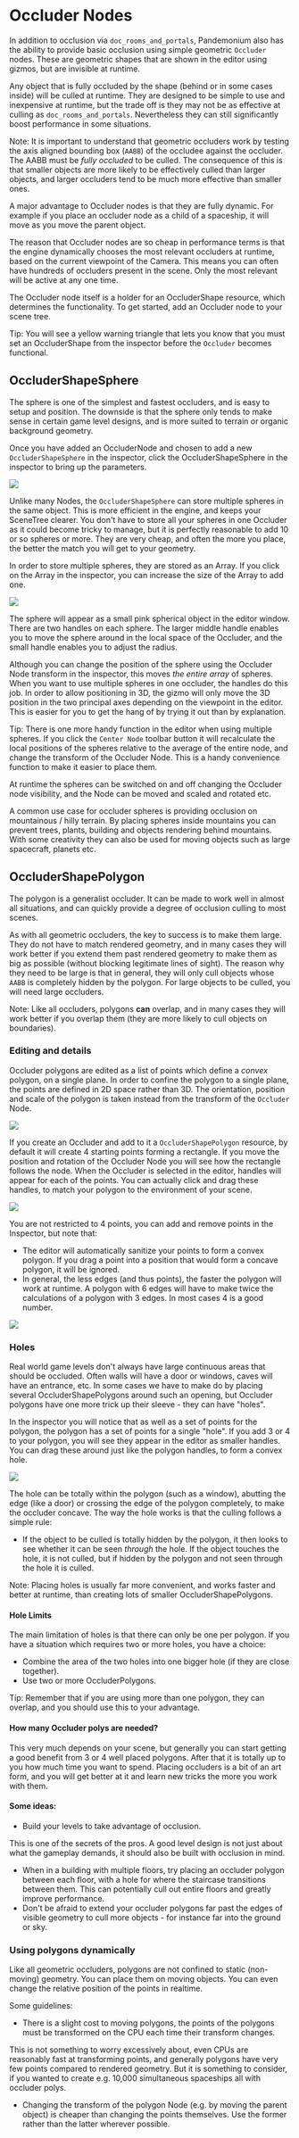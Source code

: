 
# Occluder Nodes

In addition to occlusion via `doc_rooms_and_portals`, Pandemonium also has the ability to provide basic
occlusion using simple geometric `Occluder` nodes. These are geometric shapes that are shown in the
editor using gizmos, but are invisible at runtime.

Any object that is fully occluded by the shape (behind or in some cases inside) will be culled at runtime.
They are designed to be simple to use and inexpensive at runtime, but the trade off is they may not be
as effective at culling as `doc_rooms_and_portals`. Nevertheless they can still significantly boost
performance in some situations.

Note:
 It is important to understand that geometric occluders work by testing the axis aligned bounding box (`AABB`)
of the occludee against the occluder. The AABB must be *fully occluded* to be culled. The consequence of
this is that smaller objects are more likely to be effectively culled than larger objects, and larger
occluders tend to be much more effective than smaller ones.

A major advantage to Occluder nodes is that they are fully dynamic. For example if you place an occluder
node as a child of a spaceship, it will move as you move the parent object.

The reason that Occluder nodes are so cheap in performance terms is that the engine dynamically chooses
the most relevant occluders at runtime, based on the current viewpoint of the Camera. This means you can
often have hundreds of occluders present in the scene. Only the most relevant will be active at any one time.

The Occluder node itself is a holder for an OccluderShape resource, which determines the functionality.
To get started, add an Occluder node to your scene tree.

Tip: You will see a yellow warning triangle that lets you know that you must set an OccluderShape from the
inspector before the `Occluder` becomes functional.

## OccluderShapeSphere

The sphere is one of the simplest and fastest occluders, and is easy to setup and position. The
downside is that the sphere only tends to make sense in certain game level designs, and is more
suited to terrain or organic background geometry.

Once you have added an OccluderNode and chosen to add a new `OccluderShapeSphere` in the inspector,
click the OccluderShapeSphere in the inspector to bring up the parameters.

![](img/occluder_shape_sphere_inspector.png)

Unlike many Nodes, the `OccluderShapeSphere` can store multiple spheres in the same object. This is more
efficient in the engine, and keeps your SceneTree clearer. You don't have to store all your spheres in
one Occluder as it could become tricky to manage, but it is perfectly reasonable to add 10 or
so spheres or more. They are very cheap, and often the more you place, the better the match you
will get to your geometry.

In order to store multiple spheres, they are stored as an Array. If you click on the Array in the
inspector, you can increase the size of the Array to add one.

![](img/occluder_shape_sphere_terrain.png)

The sphere will appear as a small pink spherical object in the editor window. There are two handles
on each sphere. The larger middle handle enables you to move the sphere around in the local space of
the Occluder, and the small handle enables you to adjust the radius.

Although you can change the position of the sphere using the Occluder Node transform in the inspector,
this moves *the entire array* of spheres. When you want to use multiple spheres in one occluder, the
handles do this job. In order to allow positioning in 3D, the gizmo will only move the 3D position in
the two principal axes depending on the viewpoint in the editor. This is easier for you to get the hang
of by trying it out than by explanation.

Tip:
 There is one more handy function in the editor when using multiple spheres. If you click the `Center Node`
toolbar button it will recalculate the local positions of the spheres relative to the average of the entire
node, and change the transform of the Occluder Node. This is a handy convenience function to make it
easier to place them.

At runtime the spheres can be switched on and off changing the Occluder node visibility, and the Node
can be moved and scaled and rotated etc.

A common use case for occluder spheres is providing occlusion on mountainous / hilly terrain. By placing
spheres inside mountains you can prevent trees, plants, building and objects rendering behind mountains.
With some creativity they can also be used for moving objects such as large spacecraft, planets etc.

## OccluderShapePolygon

The polygon is a generalist occluder. It can be made to work well in almost all situations, and can quickly
provide a degree of occlusion culling to most scenes.

As with all geometric occluders, the key to success is to make them large. They do not have to match rendered
geometry, and in many cases they will work better if you extend them past rendered geometry to make them as
big as possible (without blocking legitimate lines of sight). The reason why they need to be large is that
in general, they will only cull objects whose `AABB` is completely hidden by the polygon. For large objects
to be culled, you will need large occluders.

Note:
 Like all occluders, polygons **can** overlap, and in many cases they will work better if you overlap them
(they are more likely to cull objects on boundaries).

### Editing and details

Occluder polygons are edited as a list of points which define a *convex* polygon, on a single plane. In
order to confine the polygon to a single plane, the points are defined in 2D space rather than 3D. The
orientation, position and scale of the polygon is taken instead from the transform of the `Occluder` Node.

![](img/occluder_shape_polygon_inspector.png)

If you create an Occluder and add to it a `OccluderShapePolygon` resource, by default it will create 4
starting points forming a rectangle. If you move the position and rotation of the Occluder Node you will
see how the rectangle follows the node. When the Occluder is selected in the editor, handles will appear
for each of the points. You can actually click and drag these handles, to match your polygon to the
environment of your scene.

![](img/occluder_shape_polygon.png)

You are not restricted to 4 points, you can add and remove points in the Inspector, but note that:

-  The editor will automatically sanitize your points to form a convex polygon. If you drag a point into a
position that would form a concave polygon, it will be ignored.
-  In general, the less edges (and thus points), the faster the polygon will work at runtime. A polygon with
6 edges will have to make twice the calculations of a polygon with 3 edges. In most cases 4 is a good number.

![](img/occluder_shape_polygon2.png)

### Holes

Real world game levels don't always have large continuous areas that should be occluded. Often walls will have a
door or windows, caves will have an entrance, etc. In some cases we have to make do by placing several OccluderShapePolygons
around such an opening, but Occluder polygons have one more trick up their sleeve - they can have "holes".

In the inspector you will notice that as well as a set of points for the polygon, the polygon has a set of points
for a single "hole". If you add 3 or 4 to your polygon, you will see they appear in the editor as smaller handles.
You can drag these around just like the polygon handles, to form a convex hole.

![](img/occluder_shape_polygon_hole.png)

The hole can be totally within the polygon (such as a window), abutting the edge (like a door) or crossing the
edge of the polygon completely, to make the occluder concave. The way the hole works is that the
culling follows a simple rule:

-  If the object to be culled is totally hidden by the polygon, it then looks to see whether it can be seen *through* the hole. If the object touches the hole, it is not culled, but if hidden by the polygon and not seen through the hole it is culled.

Note: Placing holes is usually far more convenient, and works faster and better at runtime, than creating lots of smaller OccluderShapePolygons.

#### Hole Limits

The main limitation of holes is that there can only be one per polygon. If you have a situation which requires two or more holes, you have a choice:

-  Combine the area of the two holes into one bigger hole (if they are close together).
-  Use two or more OccluderPolygons.

Tip: Remember that if you are using more than one polygon, they can overlap, and you should use this to your advantage.

#### How many Occluder polys are needed?

This very much depends on your scene, but generally you can start getting a good benefit from 3 or 4 well placed polygons. After that it is totally up to you how much time you want to spend.
Placing occluders is a bit of an art form, and you will get better at it and learn new tricks the more you work with them.

#### Some ideas:

-  Build your levels to take advantage of occlusion.

This is one of the secrets of the pros. A good level design is not just about what the gameplay demands, it should also be built with occlusion in mind.

-  When in a building with multiple floors, try placing an occluder polygon between each floor, with a hole for where the staircase transitions between them. This can potentially cull out entire floors and greatly improve performance.
-  Don't be afraid to extend your occluder polygons far past the edges of visible geometry to cull more objects - for instance far into the ground or sky.

### Using polygons dynamically

Like all geometric occluders, polygons are not confined to static (non-moving) geometry. You can place them on moving objects. You can even change the relative position of the points in realtime.

Some guidelines:

-  There is a slight cost to moving polygons, the points of the polygons must be transformed on the CPU each time their transform changes.

This is not something to worry excessively about, even CPUs are reasonably fast at transforming points, and generally polygons have very few points compared to rendered geometry. But it is something to consider, if you wanted to create e.g. 10,000 simultaneous spaceships all with occluder polys.

-  Changing the transform of the polygon Node (e.g. by moving the parent object) is cheaper than changing the points themselves. Use the former rather than the latter wherever possible.

